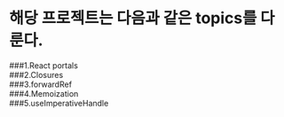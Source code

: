 # 해당 프로젝트는 다음과 같은 topics를 다룬다.

###1.React portals <br />
###2.Closures <br />
###3.forwardRef <br />
###4.Memoization <br />
###5.useImperativeHandle <br />

 
